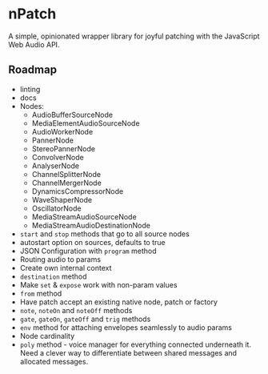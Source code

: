 # nPatch

A simple, opinionated wrapper library for joyful patching with the JavaScript Web Audio API.

## Roadmap

- linting
- docs
- Nodes:
  - AudioBufferSourceNode
  - MediaElementAudioSourceNode
  - AudioWorkerNode
  - PannerNode
  - StereoPannerNode
  - ConvolverNode
  - AnalyserNode
  - ChannelSplitterNode
  - ChannelMergerNode
  - DynamicsCompressorNode
  - WaveShaperNode
  - OscillatorNode
  - MediaStreamAudioSourceNode
  - MediaStreamAudioDestinationNode
- `start` and `stop` methods that go to all source nodes
- autostart option on sources, defaults to true
- JSON Configuration with `program` method
- Routing audio to params
- Create own internal context
- `destination` method
- Make `set` & `expose` work with non-param values
- `from` method
- Have patch accept an existing native node, patch or factory
- `note`, `noteOn` and `noteOff` methods
- `gate`, `gateOn`, `gateOff` and `trig` methods
- `env` method for attaching envelopes seamlessly to audio params
- Node cardinality
- `poly` method - voice manager for everything connected underneath it. Need a clever way to differentiate between shared messages and allocated messages.